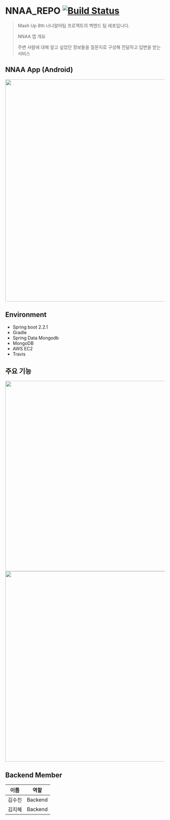 # NNAA_REPO [![Build Status](https://travis-ci.org/mash-up-kr/NNAA_REPO.svg?branch=master)](https://travis-ci.org/mash-up-kr/NNAA_REPO)
> Mash Up 8th 너나알아팀 프로젝트의 백엔드 팀 레포입니다.
> 
>
> NNAA 앱 개요
> 
> 주변 사람에 대해 알고 싶었던 정보들을 질문지로 구성해 전달하고 답변을 받는 서비스


## NNAA App (Android)
<img src="https://user-images.githubusercontent.com/15043840/79289940-b8c98500-7f05-11ea-9f87-cecf73671baf.png" width="700">


## Environment
- Spring boot 2.2.1
- Gradle
- Spring Data Mongodb
- MongoDB
- AWS EC2
- Travis

## 주요 기능
<img src="https://user-images.githubusercontent.com/15043840/79288114-d5af8980-7f00-11ea-9d83-557f0d7ce70f.png" width="600">
<img src="https://user-images.githubusercontent.com/15043840/79288169-0263a100-7f01-11ea-8e20-736a623ce7dd.png" width="600">


## Backend Member
이름 | 역할
:--: | :--:
김수진 | Backend 
김지혜 | Backend
